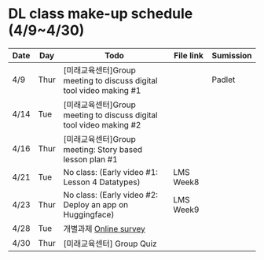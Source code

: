 # DL class make-up schedule (4/9~4/30)

|Date|Day|Todo|File link|Sumission|
|--|--|--|--|--|
|4/9|Thur|[미래교육센터]Group meeting to discuss digital tool video making #1||Padlet|
|4/14|Tue|[미래교육센터]Group meeting to discuss digital tool video making #2|||
|4/16|Thur|[미래교육센터]Group meeting: Story based lesson plan #1|||
|4/21|Tue|No class: (Early video #1: Lesson 4 Datatypes)|LMS Week8||
|4/23|Thur|No class: (Early video #2: Deploy an app on Huggingface)|LMS Week9||
|4/28|Tue|개별과제 [Online survey]()|||
|4/30|Thur|[미래교육센터] Group Quiz|||
